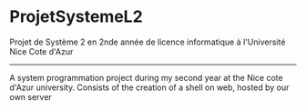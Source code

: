 # ProjetSystemeL2
Projet de Système 2 en 2nde année de licence informatique à l'Université Nice Cote d'Azur

_________________________________________________________________________________________

A system programmation project during my second year at the Nice cote d'Azur university.
Consists of the creation of a shell on web, hosted by our own server
